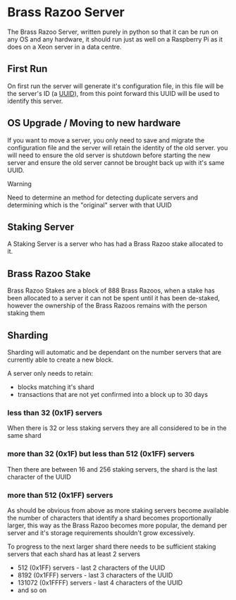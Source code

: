 
# Brass Razoo Server

The Brass Razoo Server, written purely in python so that it can be run on any OS and any hardware, it should run just as well on a Raspberry Pi as it does on a Xeon server in a data centre.

## First Run

On first run the server will generate it's configuration file, in this file will be the server's ID (a [UUID](https://en.wikipedia.org/wiki/Universally_unique_identifier)), from this point forward this UUID will be used to identify this server.

## OS Upgrade / Moving to new hardware

If you want to move a server, you only need to save and migrate the configuration file and the server will retain the identity of the old server. you will need to ensure the old server is shutdown before starting the new server and ensure the old server cannot be brought back up with it's same UUID.

> [!WARNING]
> Need to determine an method for detecting duplicate servers and determining which is the "original" server with that UUID

## Staking Server

A Staking Server is a server who has had a Brass Razoo stake allocated to it.

## Brass Razoo Stake

Brass Razoo Stakes are a block of 888 Brass Razoos, when a stake has been allocated to a server it can not be spent until it has been de-staked, however the ownership of the Brass Razoos remains with the person staking them

## Sharding

Sharding will automatic and be dependant on the number servers that are currently able to create a new block.

A server only needs to retain:
- blocks matching it's shard
- transactions that are not yet confirmed into a block up to 30 days

### less than 32 (0x1F) servers

When there is 32 or less staking servers they are all considered to be in the same shard

### more than 32 (0x1F) but less than 512 (0x1FF) servers

Then there are between 16 and 256 staking servers, the shard is the last character of the UUID

### more than 512 (0x1FF) servers

As should be obvious from above as more staking servers become available the number of characters that identify a shard becomes proportionally larger, this way as the Brass Razoo becomes more popular, the demand per server and it's storage requirements shouldn't grow excessively.

To progress to the next larger shard there needs to be sufficient staking servers that each shard has at least 2 servers

- 512 (0x1FF) servers - last 2 characters of the UUID
- 8192 (0x1FFF) servers - last 3 characters of the UUID
- 131072 (0x1FFFF) servers - last 4 characters of the UUID
- and so on
